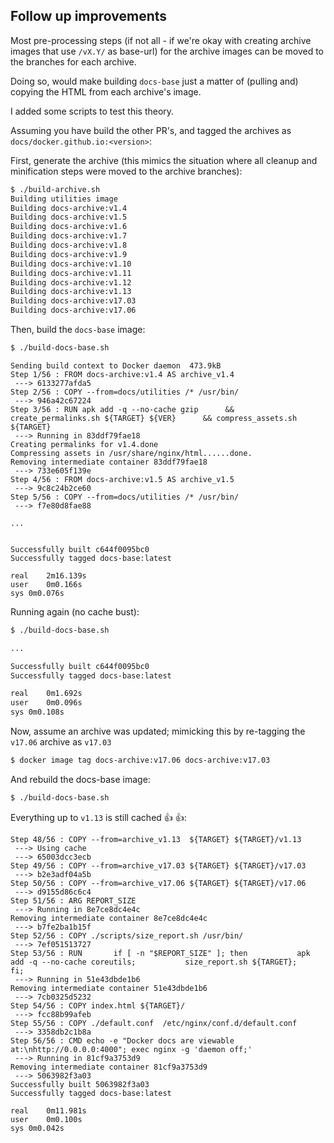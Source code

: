 ## Follow up improvements

Most pre-processing steps (if not all - if we're okay with creating archive images that use `/vX.Y/` as base-url) for the archive images can be moved to the branches for each archive.

Doing so, would make building `docs-base` just a matter of (pulling and) copying the HTML from each archive's image.

I added some scripts to test this theory.

Assuming you have build the other PR's, and tagged the archives as `docs/docker.github.io:<version>`:

First, generate the archive (this mimics the situation where all cleanup and minification steps were moved to the archive branches):

```bash
$ ./build-archive.sh
Building utilities image
Building docs-archive:v1.4
Building docs-archive:v1.5
Building docs-archive:v1.6
Building docs-archive:v1.7
Building docs-archive:v1.8
Building docs-archive:v1.9
Building docs-archive:v1.10
Building docs-archive:v1.11
Building docs-archive:v1.12
Building docs-archive:v1.13
Building docs-archive:v17.03
Building docs-archive:v17.06
```

Then, build the `docs-base` image:

```bash
$ ./build-docs-base.sh
```

```
Sending build context to Docker daemon  473.9kB
Step 1/56 : FROM docs-archive:v1.4 AS archive_v1.4
 ---> 6133277afda5
Step 2/56 : COPY --from=docs/utilities /* /usr/bin/
 ---> 946a42c67224
Step 3/56 : RUN apk add -q --no-cache gzip      && create_permalinks.sh ${TARGET} ${VER}      && compress_assets.sh ${TARGET}
 ---> Running in 83ddf79fae18
Creating permalinks for v1.4.done
Compressing assets in /usr/share/nginx/html......done.
Removing intermediate container 83ddf79fae18
 ---> 733e605f139e
Step 4/56 : FROM docs-archive:v1.5 AS archive_v1.5
 ---> 9c8c24b2ce60
Step 5/56 : COPY --from=docs/utilities /* /usr/bin/
 ---> f7e80d8fae88

...


Successfully built c644f0095bc0
Successfully tagged docs-base:latest

real	2m16.139s
user	0m0.166s
sys	0m0.076s
```


Running again (no cache bust):

```bash
$ ./build-docs-base.sh

...

Successfully built c644f0095bc0
Successfully tagged docs-base:latest

real	0m1.692s
user	0m0.096s
sys	0m0.108s
```

Now, assume an archive was updated; mimicking this by re-tagging the `v17.06` archive as `v17.03`

```bash
$ docker image tag docs-archive:v17.06 docs-archive:v17.03
```

And rebuild the docs-base image:

```bash
$ ./build-docs-base.sh
```

Everything up to `v1.13` is still cached :+1: :+1::

```
Step 48/56 : COPY --from=archive_v1.13  ${TARGET} ${TARGET}/v1.13
 ---> Using cache
 ---> 65003dcc3ecb
Step 49/56 : COPY --from=archive_v17.03 ${TARGET} ${TARGET}/v17.03
 ---> b2e3adf04a5b
Step 50/56 : COPY --from=archive_v17.06 ${TARGET} ${TARGET}/v17.06
 ---> d9155d86c6c4
Step 51/56 : ARG REPORT_SIZE
 ---> Running in 8e7ce8dc4e4c
Removing intermediate container 8e7ce8dc4e4c
 ---> b7fe2ba1b15f
Step 52/56 : COPY ./scripts/size_report.sh /usr/bin/
 ---> 7ef051513727
Step 53/56 : RUN       if [ -n "$REPORT_SIZE" ]; then           apk add -q --no-cache coreutils;           size_report.sh ${TARGET};       fi;
 ---> Running in 51e43dbde1b6
Removing intermediate container 51e43dbde1b6
 ---> 7cb0325d5232
Step 54/56 : COPY index.html ${TARGET}/
 ---> fcc88b99afeb
Step 55/56 : COPY ./default.conf  /etc/nginx/conf.d/default.conf
 ---> 3358db2c1b8a
Step 56/56 : CMD echo -e "Docker docs are viewable at:\nhttp://0.0.0.0:4000"; exec nginx -g 'daemon off;'
 ---> Running in 81cf9a3753d9
Removing intermediate container 81cf9a3753d9
 ---> 5063982f3a03
Successfully built 5063982f3a03
Successfully tagged docs-base:latest

real	0m11.981s
user	0m0.100s
sys	0m0.042s
```

